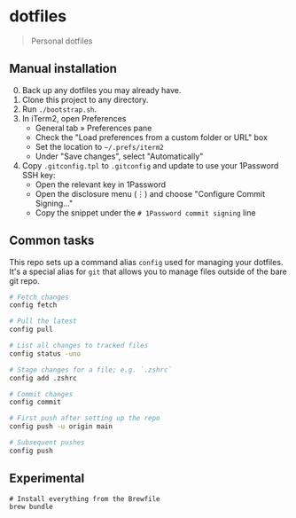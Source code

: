# dotfiles

> Personal dotfiles

## Manual installation

0. Back up any dotfiles you may already have.
1. Clone this project to any directory.
2. Run `./bootstrap.sh`.
3. In iTerm2, open Preferences
   - General tab » Preferences pane
   - Check the "Load preferences from a custom folder or URL" box
   - Set the location to `~/.prefs/iterm2`
   - Under "Save changes", select "Automatically"
4. Copy `.gitconfig.tpl` to `.gitconfig` and update to use your 1Password SSH key:
   - Open the relevant key in 1Password
   - Open the disclosure menu (⋮) and choose "Configure Commit Signing..."
   - Copy the snippet under the `# 1Password commit signing` line

## Common tasks

This repo sets up a command alias `config` used for managing your dotfiles. It's a special alias for `git` that allows you to manage files outside of the bare git repo.

```bash
# Fetch changes
config fetch

# Pull the latest
config pull

# List all changes to tracked files
config status -uno

# Stage changes for a file; e.g. `.zshrc`
config add .zshrc

# Commit changes
config commit

# First push after setting up the repo
config push -u origin main

# Subsequent pushes
config push
```

## Experimental

```
# Install everything from the Brewfile
brew bundle
```
